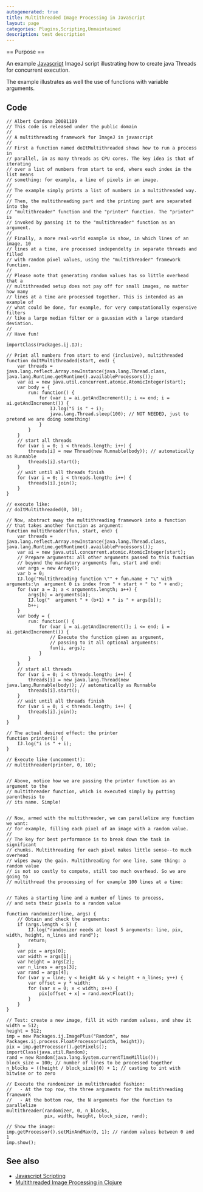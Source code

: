 ```yaml
---
autogenerated: true
title: Multithreaded Image Processing in JavaScript
layout: page
categories: Plugins,Scripting,Unmaintained
description: test description
---
```


== Purpose ==

An example [Javascript](Javascript_Scripting) ImageJ script illustrating how to create java Threads for concurrent execution.

The example illustrates as well the use of functions with variable arguments.

Code
----

    // Albert Cardona 20081109
    // This code is released under the public domain
    //
    // A multithreading framework for ImageJ in javascript
    //
    // First a function named doItMultithreaded shows how to run a process in
    // parallel, in as many threads as CPU cores. The key idea is that of iterating
    // over a list of numbers from start to end, where each index in the list means
    // something: for example, a line of pixels in an image.
    //
    // The example simply prints a list of numbers in a multithreaded way.
    //
    // Then, the multithreading part and the printing part are separated into the
    // "multithreader" function and the "printer" function. The "printer" is
    // invoked by passing it to the "multithreader" function as an argument.
    //
    // Finally, a more real-world example is show, in which lines of an image, 10
    // lines at a time, are processed independelty in separate threads and filled
    // with random pixel values, using the "multithreader" framework function.
    //
    // Please note that generating random values has so little overhead that a
    // multithreaded setup does not pay off for small images, no matter how many
    // lines at a time are processed together. This is intended as an example of
    // what could be done, for example, for very computationally expensive filters
    // like a large median filter or a gaussian with a large standard deviation.
    //
    // Have fun! 

    importClass(Packages.ij.IJ);
     
    // Print all numbers from start to end (inclusive), multithreaded
    function doItMultithreaded(start, end) {
        var threads = java.lang.reflect.Array.newInstance(java.lang.Thread.class, java.lang.Runtime.getRuntime().availableProcessors());
        var ai = new java.util.concurrent.atomic.AtomicInteger(start);
        var body = {
            run: function() {
                for (var i = ai.getAndIncrement(); i <= end; i = ai.getAndIncrement()) {
                    IJ.log("i is " + i);
                    java.lang.Thread.sleep(100); // NOT NEEDED, just to pretend we are doing something!
                }
            }
        }
        // start all threads
        for (var i = 0; i < threads.length; i++) {
            threads[i] = new Thread(new Runnable(body)); // automatically as Runnable
            threads[i].start();
        }
        // wait until all threads finish
        for (var i = 0; i < threads.length; i++) {
            threads[i].join();
        }
    }
     
    // execute like:
    // doItMultithreaded(0, 10);
     
    // Now, abstract away the multithreading framework into a function
    // that takes another function as argument:
    function multithreader(fun, start, end) {
        var threads = java.lang.reflect.Array.newInstance(java.lang.Thread.class, java.lang.Runtime.getRuntime().availableProcessors());
        var ai = new java.util.concurrent.atomic.AtomicInteger(start);
        // Prepare arguments: all other arguments passed to this function
        // beyond the mandatory arguments fun, start and end:
        var args = new Array();
        var b = 0;
        IJ.log("Multithreading function \"" + fun.name + "\" with arguments:\n  argument 0 is index from " + start + " to " + end);
        for (var a = 3; a < arguments.length; a++) {
            args[b] = arguments[a];
            IJ.log("  argument " + (b+1) + " is " + args[b]);
            b++;
        }
        var body = {
            run: function() {
                for (var i = ai.getAndIncrement(); i <= end; i = ai.getAndIncrement()) {
                    // Execute the function given as argument,
                    // passing to it all optional arguments:
                    fun(i, args);
                }
            }
        }
        // start all threads
        for (var i = 0; i < threads.length; i++) {
            threads[i] = new java.lang.Thread(new java.lang.Runnable(body)); // automatically as Runnable
            threads[i].start();
        }
        // wait until all threads finish
        for (var i = 0; i < threads.length; i++) {
            threads[i].join();
        }
    }
     
    // The actual desired effect: the printer
    function printer(i) {
        IJ.log("i is " + i);
    }
     
    // Execute like (uncomment!):
    // multithreader(printer, 0, 10);
     
     
    // Above, notice how we are passing the printer function as an argument to the
    // multithreader function, which is executed simply by putting parenthesis to
    // its name. Simple!
     
     
    // Now, armed with the multithreader, we can parallelize any function we want:
    // for example, filling each pixel of an image with a random value.
    //
    // The key for best performance is to break down the task in significant
    // chunks. Multithreading for each pixel makes little sense--to much overhead
    // wipes away the gain. Multithreading for one line, same thing: a random value
    // is not so costly to compute, still too much overhead. So we are going to
    // multithread the processing of for example 100 lines at a time:
     
     
    // Takes a starting line and a number of lines to process,
    // and sets their pixels to a random value

    function randomizer(line, args) {
        // Obtain and check the arguments:
        if (args.length < 5) {
            IJ.log("randomizer needs at least 5 arguments: line, pix, width, height, n_lines and rand");
            return;
        }
        var pix = args[0];
        var width = args[1];
        var height = args[2];
        var n_lines = args[3];
        var rand = args[4];
        for (var y = line; y < height && y < height + n_lines; y++) {
            var offset = y * width;
            for (var x = 0; x < width; x++) {
                pix[offset + x] = rand.nextFloat();
            }
        }
    }
     
    // Test: create a new image, fill it with random values, and show it
    width = 512;
    height = 512;
    imp = new Packages.ij.ImagePlus("Random", new Packages.ij.process.FloatProcessor(width, height));
    pix = imp.getProcessor().getPixels();
    importClass(java.util.Random);
    rand = new Random(java.lang.System.currentTimeMillis());
    block_size = 100; // number of lines to be processed together
    n_blocks = ((height / block_size)|0) + 1; // casting to int with bitwise or to zero
     
    // Execute the randomizer in multithreaded fashion:
    //   - At the top row, the three arguments for the multithreading framework
    //   - At the bottom row, the N arguments for the function to parallelize
    multithreader(randomizer, 0, n_blocks,
                  pix, width, height, block_size, rand);
     
    // Show the image:
    imp.getProcessor().setMinAndMax(0, 1); // random values between 0 and 1
    imp.show();

See also
--------

-   [Javascript Scripting](Javascript_Scripting)
-   [Multithreaded Image Processing in Clojure](Multithreaded_Image_Processing_in_Clojure)

  
